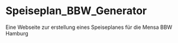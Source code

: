 # Speiseplan_BBW_Generator
Eine Webseite zur erstellung eines Speiseplanes für die Mensa BBW Hamburg
